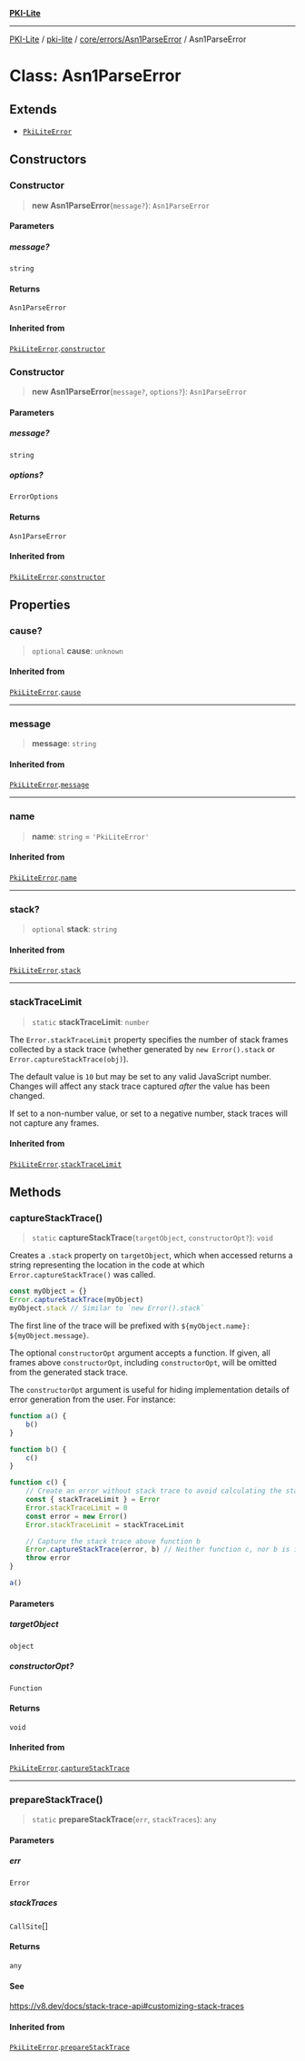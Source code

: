 [**PKI-Lite**](../../../../../README.md)

---

[PKI-Lite](../../../../../README.md) / [pki-lite](../../../../README.md) / [core/errors/Asn1ParseError](../README.md) / Asn1ParseError

# Class: Asn1ParseError

## Extends

- [`PkiLiteError`](../../PkiLiteError/classes/PkiLiteError.md)

## Constructors

### Constructor

> **new Asn1ParseError**(`message?`): `Asn1ParseError`

#### Parameters

##### message?

`string`

#### Returns

`Asn1ParseError`

#### Inherited from

[`PkiLiteError`](../../PkiLiteError/classes/PkiLiteError.md).[`constructor`](../../PkiLiteError/classes/PkiLiteError.md#constructor)

### Constructor

> **new Asn1ParseError**(`message?`, `options?`): `Asn1ParseError`

#### Parameters

##### message?

`string`

##### options?

`ErrorOptions`

#### Returns

`Asn1ParseError`

#### Inherited from

[`PkiLiteError`](../../PkiLiteError/classes/PkiLiteError.md).[`constructor`](../../PkiLiteError/classes/PkiLiteError.md#constructor)

## Properties

### cause?

> `optional` **cause**: `unknown`

#### Inherited from

[`PkiLiteError`](../../PkiLiteError/classes/PkiLiteError.md).[`cause`](../../PkiLiteError/classes/PkiLiteError.md#cause)

---

### message

> **message**: `string`

#### Inherited from

[`PkiLiteError`](../../PkiLiteError/classes/PkiLiteError.md).[`message`](../../PkiLiteError/classes/PkiLiteError.md#message)

---

### name

> **name**: `string` = `'PkiLiteError'`

#### Inherited from

[`PkiLiteError`](../../PkiLiteError/classes/PkiLiteError.md).[`name`](../../PkiLiteError/classes/PkiLiteError.md#name)

---

### stack?

> `optional` **stack**: `string`

#### Inherited from

[`PkiLiteError`](../../PkiLiteError/classes/PkiLiteError.md).[`stack`](../../PkiLiteError/classes/PkiLiteError.md#stack)

---

### stackTraceLimit

> `static` **stackTraceLimit**: `number`

The `Error.stackTraceLimit` property specifies the number of stack frames
collected by a stack trace (whether generated by `new Error().stack` or
`Error.captureStackTrace(obj)`).

The default value is `10` but may be set to any valid JavaScript number. Changes
will affect any stack trace captured _after_ the value has been changed.

If set to a non-number value, or set to a negative number, stack traces will
not capture any frames.

#### Inherited from

[`PkiLiteError`](../../PkiLiteError/classes/PkiLiteError.md).[`stackTraceLimit`](../../PkiLiteError/classes/PkiLiteError.md#stacktracelimit)

## Methods

### captureStackTrace()

> `static` **captureStackTrace**(`targetObject`, `constructorOpt?`): `void`

Creates a `.stack` property on `targetObject`, which when accessed returns
a string representing the location in the code at which
`Error.captureStackTrace()` was called.

```js
const myObject = {}
Error.captureStackTrace(myObject)
myObject.stack // Similar to `new Error().stack`
```

The first line of the trace will be prefixed with
`${myObject.name}: ${myObject.message}`.

The optional `constructorOpt` argument accepts a function. If given, all frames
above `constructorOpt`, including `constructorOpt`, will be omitted from the
generated stack trace.

The `constructorOpt` argument is useful for hiding implementation
details of error generation from the user. For instance:

```js
function a() {
    b()
}

function b() {
    c()
}

function c() {
    // Create an error without stack trace to avoid calculating the stack trace twice.
    const { stackTraceLimit } = Error
    Error.stackTraceLimit = 0
    const error = new Error()
    Error.stackTraceLimit = stackTraceLimit

    // Capture the stack trace above function b
    Error.captureStackTrace(error, b) // Neither function c, nor b is included in the stack trace
    throw error
}

a()
```

#### Parameters

##### targetObject

`object`

##### constructorOpt?

`Function`

#### Returns

`void`

#### Inherited from

[`PkiLiteError`](../../PkiLiteError/classes/PkiLiteError.md).[`captureStackTrace`](../../PkiLiteError/classes/PkiLiteError.md#capturestacktrace)

---

### prepareStackTrace()

> `static` **prepareStackTrace**(`err`, `stackTraces`): `any`

#### Parameters

##### err

`Error`

##### stackTraces

`CallSite`[]

#### Returns

`any`

#### See

https://v8.dev/docs/stack-trace-api#customizing-stack-traces

#### Inherited from

[`PkiLiteError`](../../PkiLiteError/classes/PkiLiteError.md).[`prepareStackTrace`](../../PkiLiteError/classes/PkiLiteError.md#preparestacktrace)
